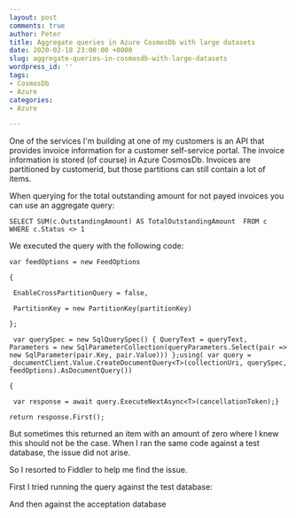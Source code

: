 ```yaml
---
layout: post
comments: true
author: Peter
title: Aggregate queries in Azure CosmosDb with large datasets
date: 2020-02-18 23:00:00 +0000
slug: aggregate-queries-in-cosmosdb-with-large-datasets
wordpress_id: ''
tags:
- CosmosDb
- Azure
categories:
- Azure

---
```

One of the services I'm building at one of my customers is an API that provides invoice information for a customer self-service portal. The invoice information is stored (of course) in Azure CosmosDb. Invoices are partitioned by customerid, but those partitions can still contain a lot of items.

When querying for the total outstanding amount for not payed invoices you can use an aggregate query:

    SELECT SUM(c.OutstandingAmount) AS TotalOutstandingAmount  FROM c WHERE c.Status <> 1

We executed the query with the following code:

    var feedOptions = new FeedOptions
    
    {
    
     EnableCrossPartitionQuery = false,
    
     PartitionKey = new PartitionKey(partitionKey)
    
    };
    
     var querySpec = new SqlQuerySpec() { QueryText = queryText, Parameters = new SqlParameterCollection(queryParameters.Select(pair => new SqlParameter(pair.Key, pair.Value))) };using( var query = _documentClient.Value.CreateDocumentQuery<T>(collectionUri, querySpec, feedOptions).AsDocumentQuery())
    
    {
    
     var response = await query.ExecuteNextAsync<T>(cancellationToken);} 
    
    return response.First();

But sometimes this returned an item with an amount of zero where I knew this should not be the case. When I ran the same code against a test database, the issue did not arise.

So I resorted to Fiddler to help me find the issue.

First I tried running the query against the test database:

And then against the acceptation database